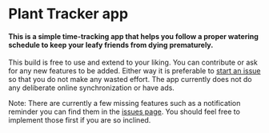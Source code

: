 # Plant Tracker app

#### This is a simple time-tracking app that helps you follow a proper watering schedule to keep your leafy friends from dying prematurely. 

This build is free to use and extend to your liking. You can contribute or ask for any new features to be added. Either way it is preferable to [start an issue](https://github.com/Abductcows/plant-tracker/issues) so that you do not make any wasted effort. The app currently does not do any deliberate online synchronization or have ads. 

Note: There are currently a few missing features such as a notification reminder you can find them in the [issues page](https://github.com/Abductcows/plant-tracker/issues). You should feel free to implement those first if you are so inclined. 
